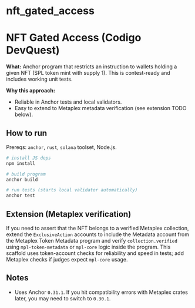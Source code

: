 # nft_gated_access

# NFT Gated Access (Codigo DevQuest)

**What:** Anchor program that restricts an instruction to wallets holding a given NFT (SPL token mint with supply 1). This is contest-ready and includes working unit tests.

**Why this approach:**
- Reliable in Anchor tests and local validators.
- Easy to extend to Metaplex metadata verification (see extension TODO below).

## How to run

Prereqs: `anchor`, `rust`, `solana` toolset, Node.js.

```bash
# install JS deps
npm install

# build program
anchor build

# run tests (starts local validator automatically)
anchor test
```

## Extension (Metaplex verification)
If you need to assert that the NFT belongs to a verified Metaplex collection, extend the `ExclusiveAction` accounts to include the Metadata account from the Metaplex Token Metadata program and verify `collection.verified` using `mpl-token-metadata` or `mpl-core` logic inside the program. This scaffold uses token-account checks for reliability and speed in tests; add Metaplex checks if judges expect `mpl-core` usage.

## Notes
- Uses Anchor `0.31.1`. If you hit compatibility errors with Metaplex crates later, you may need to switch to `0.30.1`.
